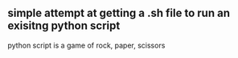 ## simple attempt at getting a .sh file to run an exisitng python script

python script is a game of rock, paper, scissors
